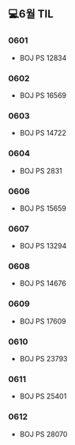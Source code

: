 ## 💻6월 TIL

### 0601
* BOJ PS 12834

### 0602
* BOJ PS 16569

### 0603
* BOJ PS 14722

### 0604
* BOJ PS 2831 

### 0606
* BOJ PS 15659

### 0607
* BOJ PS 13294

### 0608
* BOJ PS 14676

### 0609
* BOJ PS 17609

### 0610
* BOJ PS 23793

### 0611
* BOJ PS 25401

### 0612
* BOJ PS 28070